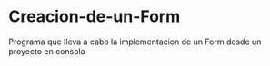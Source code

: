 # Creacion-de-un-Form
Programa que lleva a cabo la implementacion de un Form desde un proyecto en consola
